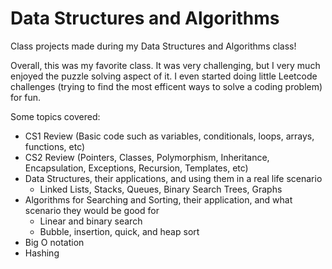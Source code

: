  # Data Structures and Algorithms
 
 Class projects made during my Data Structures and Algorithms class! 
 
 Overall, this was my favorite class. It was very challenging, but I very much enjoyed the puzzle solving aspect of it. I even started doing little Leetcode challenges (trying to find the most efficent ways to solve a coding problem) for fun.
 
 Some topics covered: 
 
 - CS1 Review (Basic code such as variables, conditionals, loops, arrays, functions, etc)
 - CS2 Review (Pointers, Classes, Polymorphism, Inheritance, Encapsulation, Exceptions, Recursion, Templates, etc)
 - Data Structures, their applications, and using them in a real life scenario
   - Linked Lists, Stacks, Queues, Binary Search Trees, Graphs
 - Algorithms for Searching and Sorting, their application, and what scenario they would be good for
   - Linear and binary search
   - Bubble, insertion, quick, and heap sort
 - Big O notation
 - Hashing
